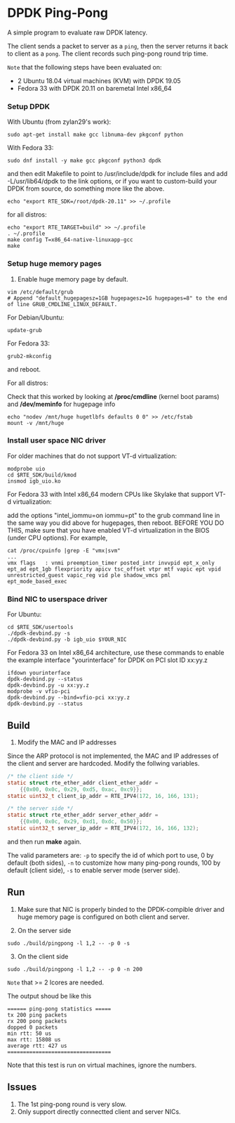 # DPDK Ping-Pong

A simple program to evaluate raw DPDK latency.

The client sends a packet to server as a `ping`, then the server returns it back to client as a `pong`. 
The client records such ping-pong round trip time.

`Note` that the following steps have been evaluated on:

- 2 Ubuntu 18.04 virtual machines (KVM) with DPDK 19.05 
- Fedora 33 with DPDK 20.11 on baremetal Intel x86_64

### Setup DPDK

With Ubuntu (from zylan29's work):

```shell
sudo apt-get install make gcc libnuma-dev pkgconf python
```

With Fedora 33:

```shell
sudo dnf install -y make gcc pkgconf python3 dpdk
```

and then edit Makefile to point to /usr/include/dpdk for include files and add -L/usr/lib64/dpdk to the link options,
or if you want to custom-build your DPDK from source, do something more like the above.

```shell
echo "export RTE_SDK=/root/dpdk-20.11" >> ~/.profile
```

for all distros:

```shell
echo "export RTE_TARGET=build" >> ~/.profile
. ~/.profile
make config T=x86_64-native-linuxapp-gcc
make
```


### Setup huge memory pages

1. Enable huge memory page by default.

``` shell
vim /etc/default/grub
# Append "default_hugepagesz=1GB hugepagesz=1G hugepages=8" to the end of line GRUB_CMDLINE_LINUX_DEFAULT.
```

For Debian/Ubuntu:
```
update-grub
```

For Fedora 33:
```
grub2-mkconfig
```

and reboot.

For all distros:

Check that this worked by looking at **/proc/cmdline** (kernel boot params) and **/dev/meminfo** for hugepage info

```
echo "nodev /mnt/huge hugetlbfs defaults 0 0" >> /etc/fstab
mount -v /mnt/huge
```

### Install user space NIC driver

For older machines that do not support VT-d virtualization:

```
modprobe uio
cd $RTE_SDK/build/kmod
insmod igb_uio.ko
```

For Fedora 33 with Intel x86_64 modern CPUs like Skylake that support VT-d virtualization:

add the options "intel_iommu=on iommu=pt" to the grub command line in the same way you did above for hugepages, then reboot.
BEFORE YOU DO THIS, make sure that you have enabled VT-d virtualization in the BIOS (under CPU options).  For example,

```
cat /proc/cpuinfo |grep -E "vmx|svm"
...
vmx flags	: vnmi preemption_timer posted_intr invvpid ept_x_only ept_ad ept_1gb flexpriority apicv tsc_offset vtpr mtf vapic ept vpid unrestricted_guest vapic_reg vid ple shadow_vmcs pml ept_mode_based_exec
```

### Bind NIC to userspace driver

For Ubuntu:

```
cd $RTE_SDK/usertools
./dpdk-devbind.py -s
./dpdk-devbind.py -b igb_uio $YOUR_NIC
```

For Fedora 33 on Intel x86_64 architecture, 
use these commands to enable the example interface "yourinterface" for DPDK on PCI slot ID xx:yy.z

```
ifdown yourinterface
dpdk-devbind.py --status
dpdk-devbind.py -u xx:yy.z
modprobe -v vfio-pci
dpdk-devbind.py --bind=vfio-pci xx:yy.z
dpdk-devbind.py --status
```

## Build

1. Modify the MAC and IP addresses

Since the ARP protocol is not implemented, the MAC and IP addresses of the client and server are hardcoded.
Modify the follwing variables.
```c
/* the client side */
static struct rte_ether_addr client_ether_addr =
    {{0x00, 0x0c, 0x29, 0xd5, 0xac, 0xc9}};
static uint32_t client_ip_addr = RTE_IPV4(172, 16, 166, 131);

/* the server side */
static struct rte_ether_addr server_ether_addr =
    {{0x00, 0x0c, 0x29, 0xd1, 0xdc, 0x50}};
static uint32_t server_ip_addr = RTE_IPV4(172, 16, 166, 132);
```

and then run **make** again.

The valid parameters are: 
`-p` to specify the id of  which port to use, 0 by default (both sides), 
`-n` to customize how many ping-pong rounds, 100 by default (client side), 
`-s` to enable server mode (server side).

## Run
1. Make sure that NIC is properly binded to the DPDK-compible driver and huge memory page is configured on both client and server.

2. On the server side
```shell
sudo ./build/pingpong -l 1,2 -- -p 0 -s
```

3. On the client side
```shell
sudo ./build/pingpong -l 1,2 -- -p 0 -n 200
```

`Note` that >= 2 lcores are needed.

The output shoud be like this
```
====== ping-pong statistics =====
tx 200 ping packets
rx 200 pong packets
dopped 0 packets
min rtt: 50 us
max rtt: 15808 us
average rtt: 427 us
=================================
```
Note that this test is run on virtual machines, ignore the numbers.

## Issues

1. The 1st ping-pong round is very slow.
2. Only support directly connectted client and server NICs.
